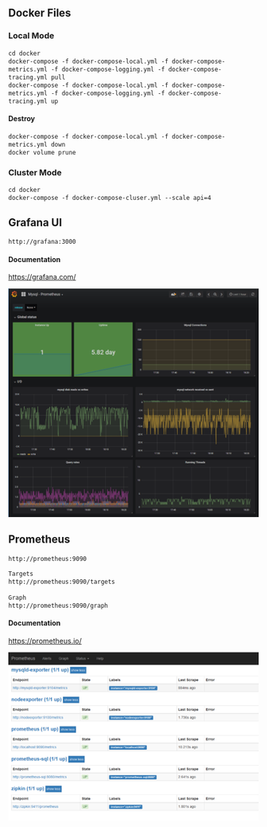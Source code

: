 ## Docker Files 

### Local Mode 
```
cd docker
docker-compose -f docker-compose-local.yml -f docker-compose-metrics.yml -f docker-compose-logging.yml -f docker-compose-tracing.yml pull
docker-compose -f docker-compose-local.yml -f docker-compose-metrics.yml -f docker-compose-logging.yml -f docker-compose-tracing.yml up
```

#### Destroy
```
docker-compose -f docker-compose-local.yml -f docker-compose-metrics.yml down
docker volume prune
```

### Cluster Mode
```
cd docker
docker-compose -f docker-compose-cluser.yml --scale api=4
```

## Grafana UI

```
http://grafana:3000
```

#### Documentation
https://grafana.com/


![](../assets/grafana.png)


## Prometheus

```
http://prometheus:9090
```
```
Targets
http://prometheus:9090/targets

Graph
http://prometheus:9090/graph

```
#### Documentation
https://prometheus.io/

![](../assets/prometheus.png)

